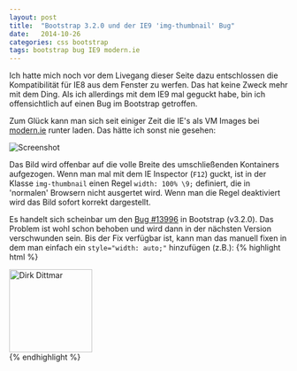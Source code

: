 ```yaml
---
layout: post
title:  "Bootstrap 3.2.0 und der IE9 'img-thumbnail' Bug"
date:   2014-10-26
categories: css bootstrap
tags: bootstrap bug IE9 modern.ie
---
```

Ich hatte mich noch vor dem Livegang dieser Seite dazu entschlossen die Kompatibilität für IE8 aus dem Fenster zu werfen. Das hat keine Zweck mehr mit dem Ding. Als ich allerdings mit dem IE9 mal geguckt habe, bin ich offensichtlich auf einen Bug im Bootstrap getroffen.

Zum Glück kann man sich seit einiger Zeit die IE's als VM Images bei [modern.ie](http://modern.ie) runter laden. Das hätte ich sonst nie gesehen:

<img class="img-responsive" src="//static-ddittmar.appspot.com/images/blog/Screenshot-IE9-Bootstrap-Bug.png" alt="Screenshot">

Das Bild wird offenbar auf die volle Breite des umschließenden Kontainers aufgezogen. Wenn man mal mit dem IE Inspector (`F12`) guckt, ist in der Klasse `img-thumbnail` einen Regel `width: 100% \9;` definiert, die in 'normalen' Browsern nicht ausgertet wird. Wenn man die Regel deaktiviert wird das Bild sofort korrekt dargestellt.

Es handelt sich scheinbar um den [Bug #13996](https://github.com/twbs/bootstrap/issues/13996) in Bootstrap (v3.2.0). Das Problem ist wohl schon behoben und wird dann in der nächsten Version verschwunden sein. Bis der Fix verfügbar ist, kann man das manuell fixen in dem man einfach ein `style="width: auto;"` hinzufügen (z.B.):
{% highlight html %}
<div><img src="//static-ddittmar.appspot.com/images/personal.jpg" alt="Dirk Dittmar" width="150" height="150" class="img-thumbnail" style="width: auto;" /></div>
{% endhighlight %}